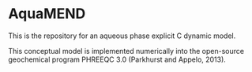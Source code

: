 # AquaMEND
This is the repository for an aqueous phase explicit C dynamic model.

This conceptual model is implemented numerically into the open-source geochemical program PHREEQC 3.0 (Parkhurst and Appelo, 2013).

